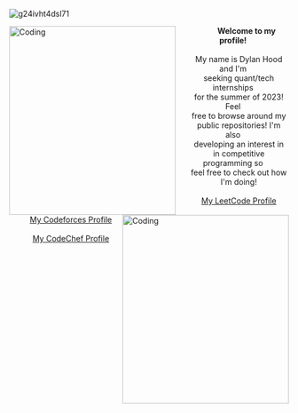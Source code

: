 ![g24ivht4dsl71](https://user-images.githubusercontent.com/66035537/201673247-d0da43aa-a9b7-4ee2-bc7f-220fc7efce68.jpg)

<img align="left" alt="Coding" width="300" height="340" src="https://user-images.githubusercontent.com/66035537/201674652-9ff3eda8-d940-411e-8591-e58c2ab839f9.gif">
<img align="right" alt="Coding" width="300" height="340" src="https://steamuserimages-a.akamaihd.net/ugc/866242507557557934/6C3D401F9D951B5B2A747EC36578FB7BCBDC9F26/?imw=5000&imh=5000&ima=fit&impolicy=Letterbox&imcolor=%23000000&letterbox=false">

<body>
  <div><center><b>&emsp;&emsp;&emsp;&ensp;Welcome to my profile!</b></center></div>
  <div>&ensp;</div>
  <div><center>&ensp;&ensp;&ensp;My name is Dylan Hood and I'm</center></div>
  <div><center>&ensp;&ensp;&ensp;seeking quant/tech internships</center></div>
  <div><center>&ensp;&ensp;&ensp;for the summer of 2023! Feel</center></div>
  <div><center>&ensp;&ensp;&ensp;free to browse around my</center></div>
  <div><center>&ensp;&ensp;&ensp;public repositories! I'm also</center></div>
  <div><center>&ensp;&ensp;&ensp;developing an interest in</center></div>
  <div><center>&ensp;&ensp;&ensp;in competitive programming so</center></div>
  <div><center>&ensp;&ensp;&ensp;feel free to check out how</center></div>
  <center>&ensp;&ensp;&ensp;I'm doing!</center>
  <div>&ensp;</div>
  
  <div><center>&ensp;&ensp;&ensp;<a href="https://leetcode.com/dylanhood/">My LeetCode Profile</a></center></div>
  <div>&ensp;</div>
  <div><center>&ensp;&ensp;&ensp;<a href="https://codeforces.com/profile/dylandhood/">My Codeforces Profile</a></center></div>
  <div>&ensp;</div>
  <div><center>&ensp;&ensp;&ensp;<a href="https://www.codechef.com/users/dylandhood">My CodeChef Profile</a></center></div>
</body>
